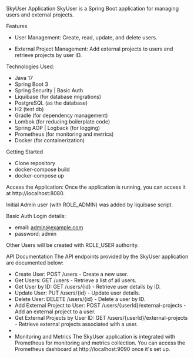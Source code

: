 SkyUser Application
SkyUser is a Spring Boot application for managing users and external projects.

Features
* User Management: Create, read, update, and delete users.

* External Project Management: Add external projects to users and retrieve projects by user ID.


Technologies Used:
* Java 17
* Spring Boot 3
* Spring Security | Basic Auth
* Liquibase (for database migrations)
* PostgreSQL (as the database)
* H2 (test db)
* Gradle (for dependency management)
* Lombok (for reducing boilerplate code)
* Spring AOP | Logback (for logging)
* Prometheus (for monitoring and metrics)
* Docker (for containerization)


Getting Started
- Clone repository
- docker-compose build
- docker-compose up

Access the Application: Once the application is running, you can access it at http://localhost:8080.

Initial Admin user (with ROLE_ADMIN) was added by liquibase script.

Basic Auth Login details:
- email: admin@example.com
- password: admin

Other Users will be created with ROLE_USER authority.


API Documentation
The API endpoints provided by the SkyUser application are documented below:

- Create User: POST /users - Create a new user.
- Get Users: GET /users - Retrieve a list of all users.
- Get User by ID: GET /users/{id} - Retrieve user details by ID.
- Update User: PUT /users/{id} - Update user details.
- Delete User: DELETE /users/{id} - Delete a user by ID.
- Add External Project to User: POST /users/{userId}/external-projects - Add an external project to a user.
- Get External Projects by User ID: GET /users/{userId}/external-projects - Retrieve external projects associated with a user. 
- 
- Monitoring and Metrics
The SkyUser application is integrated with Prometheus for monitoring and metrics collection. 
You can access the Prometheus dashboard at http://localhost:9090 once it's set up.


